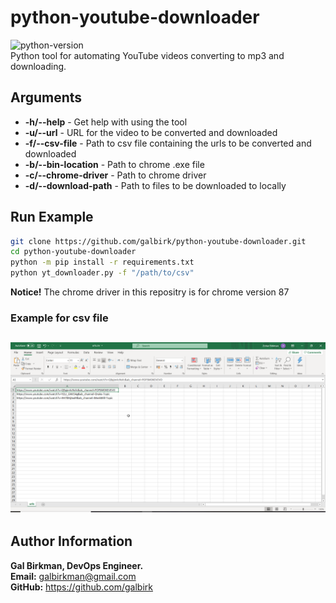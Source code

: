 # python-youtube-downloader
![python-version](https://img.shields.io/badge/python-v3.9-blue)<br>
Python tool for automating YouTube videos converting to mp3 and downloading.
## Arguments
* **-h/--help** - Get help with using the tool
* **-u/--url** - URL for the video to be converted and downloaded
* **-f/--csv-file** - Path to csv file containing the urls to be converted and downloaded
* **-b/--bin-location** - Path to chrome .exe file
* **-c/--chrome-driver** - Path to chrome driver
* **-d/--download-path** - Path to files to be downloaded to locally
## Run Example
```bash
git clone https://github.com/galbirk/python-youtube-downloader.git
cd python-youtube-downloader
python -m pip install -r requirements.txt
python yt_downloader.py -f "/path/to/csv"
```
**Notice!** The chrome driver in this repositry is for chrome version 87<br>
### Example for csv file
## ![csv](images/csv.png)

## Author Information

<b>Gal Birkman, DevOps Engineer.</b><br>
<b>Email:</b> galbirkman@gmail.com<br>
<b>GitHub:</b> https://github.com/galbirk